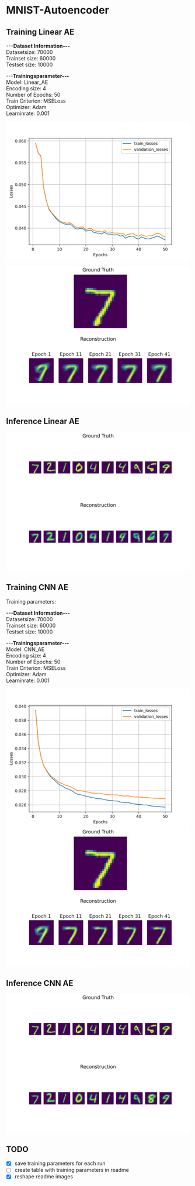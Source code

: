 # MNIST-Autoencoder

## Training Linear AE

**---Dataset Information---**\
Datasetsize: 70000\
Trainset size: 60000\
Testset size: 10000

**---Trainingsparameter---**\
Model: Linear_AE\
Encoding size: 4\
Number of Epochs: 50\
Train Criterion: MSELoss\
Optimizer: Adam\
Learninrate: 0.001

![alt text](./results/training/01_Examples/linear_AE_example/images/loss.svg)

![alt text](./results/training/01_Examples/linear_AE_example/images/Reconstruction%20progress.svg)

## Inference Linear AE

![alt text](./results/inference/01_Examples/linear_AE_example/results.svg)

## Training CNN AE
Training parameters:

**---Dataset Information---**\
Datasetsize: 70000\
Trainset size: 60000\
Testset size: 10000

**---Trainingsparameter---**\
Model: CNN_AE\
Encoding size: 4\
Number of Epochs: 50\
Train Criterion: MSELoss\
Optimizer: Adam\
Learninrate: 0.001

![alt text](./results/training/01_Examples/CNN_AE_example/images/loss.svg)
![alt text](./results/training/01_Examples/CNN_AE_example/images/Reconstruction%20progress.svg)

## Inference CNN AE

![alt text](./results/inference/01_Examples/CNN_AE_example/results.svg)
## TODO

- [x] save training parameters for each run 
- [ ] create table with training parameters in readme
- [x] reshape readme images 
